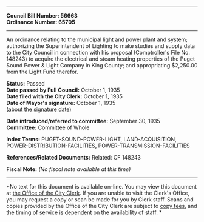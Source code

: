 * * * * *  
  
**Council Bill Number: [](#h0)[](#h2)56663**   
**Ordinance Number: 65705**  
  
* * * * *  
  
An ordinance relating to the municipal light and power plant and system; authorizing the Superintendent of Lighting to make studies and supply data to the City Council in connection with his proposal (Comptroller's File No. 148243) to acquire the electrical and steam heating properties of the Puget Sound Power & Light Company in King County; and appropriating $2,250.00 from the Light Fund therefor.  
  
**Status:** Passed   
**Date passed by Full Council:** October 1, 1935   
**Date filed with the City Clerk:** October 1, 1935   
**Date of Mayor's signature:** October 1, 1935   
[(about the signature date)](/~public/approvaldate.htm)   
  
  
**Date introduced/referred to committee:** September 30, 1935   
**Committee:** Committee of Whole   
  
**Index Terms:** PUGET-SOUND-POWER-LIGHT, LAND-ACQUISITION, POWER-DISTRIBUTION-FACILITIES, POWER-TRANSMISSION-FACILITIES  
  
**References/Related Documents:** Related: CF 148243  
  
**Fiscal Note:** *(No fiscal note available at this time)*  
  
* * * * *  
  
*No text for this document is available on-line. You may view this document at [the Office of the City Clerk](http://www.seattle.gov/leg/clerk/contactUs.htm). If you are unable to visit the Clerk's Office, you may request a copy or scan be made for you by Clerk staff. Scans and copies provided by the Office of the City Clerk are subject to [copy fees](http://clerk.seattle.gov/~public/clerkfees.htm), and the timing of service is dependent on the availability of staff. *  
  
  

